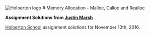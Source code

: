 <img src="https://www.holbertonschool.com/assets/holberton-logo-1cc451260ca3cd297def53f2250a9794810667c7ca7b5fa5879a569a457bf16f.png" alt="Holberton logo">
# Memory Allocation - Malloc, Calloc and Realloc

**Assignment Solutions from [Justin Marsh](https://twitter.com/dogonthecircuit)**

[Holberton School](https://www.holbertonschool.com) assignment solutions for November 10th, 2016.

